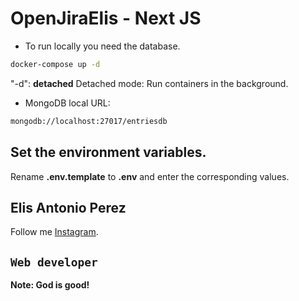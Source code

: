 # OpenJiraElis - Next JS

- To run locally you need the database.

```bash
docker-compose up -d
```

"-d": __detached__ Detached mode: Run containers in the background.

- MongoDB local URL:

```bash
mongodb://localhost:27017/entriesdb
```

## Set the environment variables.
Rename __.env.template__ to __.env__ and enter the corresponding values.

## Elis Antonio Perez

Follow me [Instagram](https://instagram.com/elisperezmusic).

## `Web developer`

**Note: God is good!**

